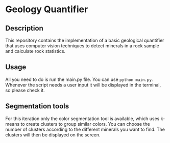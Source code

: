 # Geology Quantifier

## Description
This repository contains the implementation of a basic geological quantifier that uses computer vision techniques to detect minerals in a rock sample and calculate rock statistics.

## Usage
All you need to do is run the main.py file. You can use `python main.py`. Whenever the script needs a user input it will be displayed in the terminal, so please check it.

## Segmentation tools
For this iteration only the color segmentation tool is available, which uses k-means to create clusters to group similar colors. You can choose the number of clusters according to the different minerals you want to find. The clusters will then be displayed on the screen.
